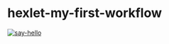 # hexlet-my-first-workflow

[![say-hello](https://github.com/zebpaa/hexlet-my-first-workflow/actions/workflows/say-hello.yml/badge.svg)](https://github.com/zebpaa/hexlet-my-first-workflow/actions/workflows/say-hello.yml)
